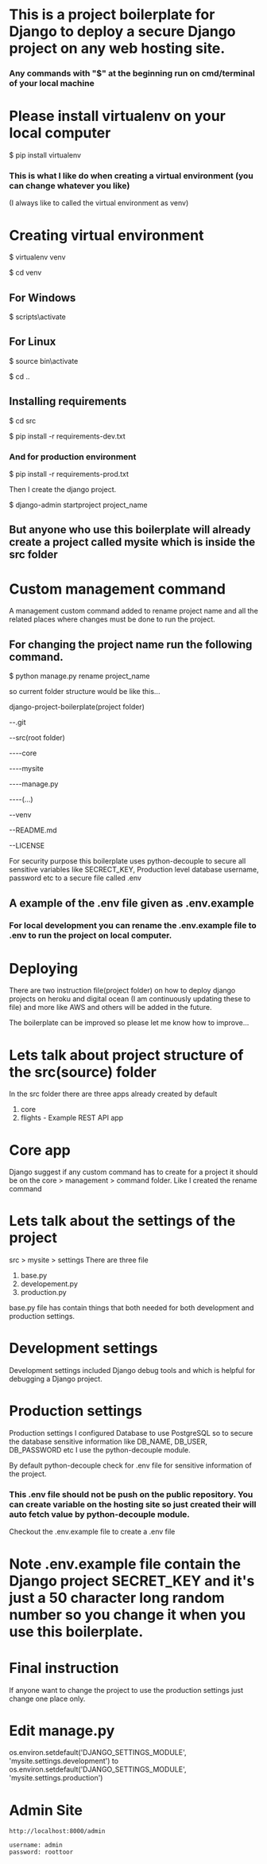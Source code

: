# This is a project boilerplate for Django to deploy a secure Django project on any web hosting site.

### Any commands with "$" at the beginning run on cmd/terminal of your local machine

# Please install virtualenv on your local computer
$ pip install virtualenv

### This is what I like do when creating a virtual environment (you can change whatever you like)
(I always like to called the virtual environment as venv)
# Creating virtual environment

$ virtualenv venv

$ cd venv

## For Windows
$ scripts\activate

## For Linux
$ source bin\activate

$ cd ..

## Installing requirements

$ cd src

$ pip install -r requirements-dev.txt

### And for production environment

$ pip install -r requirements-prod.txt


Then I create the django project.

$ django-admin startproject project_name

## But anyone who use this boilerplate will already create a project called mysite which is inside the src folder

# Custom management command
A management custom command added to rename project name and all the related places where changes must be done to run the project.
## For changing the project name run the following command.
$ python manage.py rename project_name

so current folder structure would be like this...

django-project-boilerplate(project folder)

--.git

--src(root folder)

----core

----mysite

----manage.py

----(...)

--venv

--README.md

--LICENSE

For security purpose this boilerplate uses python-decouple to secure all sensitive variables like SECRECT_KEY, Production level database username, password etc to a secure file called .env

## A example of the .env file given as .env.example

### For local development you can rename the .env.example file to .env to run the project on local computer.

# Deploying
There are two instruction file(project folder) on how to deploy django projects on heroku and digital ocean (I am continuously updating these to file) and more like AWS and others will be added in the future.

The boilerplate can be improved so please let me know how to improve...
# Lets talk about project structure of the src(source) folder
In the src folder there are three apps already created by default
1. core
2. flights - Example REST API app

# Core app
Django suggest if any custom command has to create for a project it should be on the core > management > command folder.
Like I created the rename command

# Lets talk about the settings of the project
src > mysite > settings
There are three file
1. base.py
2. developement.py
3. production.py

base.py file has contain things that both needed for both development and production settings.

# Development settings
Development settings included Django debug tools and which is helpful for debugging a Django project.

# Production settings
Production settings I configured Database to use PostgreSQL so to secure the database sensitive information like DB_NAME,  DB_USER, DB_PASSWORD etc I use the python-decouple module.

By default python-decouple check for .env file for sensitive information of the project.

### This .env file should not be push on the public repository. You can create variable on the hosting site so just created their will auto fetch value by python-decouple module.

Checkout the .env.example file to create a .env file

# Note .env.example file contain the Django project SECRET_KEY and it's just a 50 character long random number so you change it when you use this boilerplate.

# Final instruction
If anyone want to change the project to use the production settings just change one place only.

# Edit manage.py
os.environ.setdefault('DJANGO_SETTINGS_MODULE', 'mysite.settings.development')
to
os.environ.setdefault('DJANGO_SETTINGS_MODULE', 'mysite.settings.production')

# Admin Site
```
http://localhost:8000/admin

username: admin
password: roottoor
```
